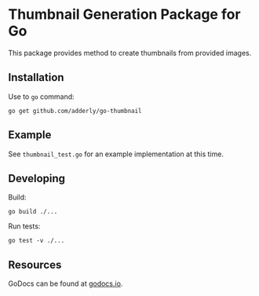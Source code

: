 # Thumbnail Generation Package for Go

This package provides method to create thumbnails from provided images.

## Installation

Use to `go` command:

```shell
go get github.com/adderly/go-thumbnail
```

## Example

See `thumbnail_test.go` for an example implementation at this time.

## Developing

Build:

```shell
go build ./...
```

Run tests:

```
go test -v ./...
```

## Resources

GoDocs can be found at [godocs.io][godocs].

[godocs]:https://godocs.io/github.com/adderly/go-thumbnail
